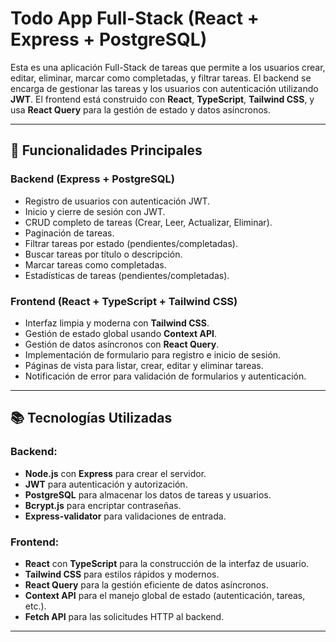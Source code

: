 # **Todo App Full-Stack (React + Express + PostgreSQL)**

Esta es una aplicación Full-Stack de tareas que permite a los usuarios crear, editar, eliminar, marcar como completadas, y filtrar tareas. El backend se encarga de gestionar las tareas y los usuarios con autenticación utilizando **JWT**. El frontend está construido con **React**, **TypeScript**, **Tailwind CSS**, y usa **React Query** para la gestión de estado y datos asíncronos.

---

## **🚀 Funcionalidades Principales**

### **Backend (Express + PostgreSQL)**
- Registro de usuarios con autenticación JWT.
- Inicio y cierre de sesión con JWT.
- CRUD completo de tareas (Crear, Leer, Actualizar, Eliminar).
- Paginación de tareas.
- Filtrar tareas por estado (pendientes/completadas).
- Buscar tareas por título o descripción.
- Marcar tareas como completadas.
- Estadísticas de tareas (pendientes/completadas).

### **Frontend (React + TypeScript + Tailwind CSS)**
- Interfaz limpia y moderna con **Tailwind CSS**.
- Gestión de estado global usando **Context API**.
- Gestión de datos asíncronos con **React Query**.
- Implementación de formulario para registro e inicio de sesión.
- Páginas de vista para listar, crear, editar y eliminar tareas.
- Notificación de error para validación de formularios y autenticación.

---

## **📚 Tecnologías Utilizadas**

### **Backend:**
- **Node.js** con **Express** para crear el servidor.
- **JWT** para autenticación y autorización.
- **PostgreSQL** para almacenar los datos de tareas y usuarios.
- **Bcrypt.js** para encriptar contraseñas.
- **Express-validator** para validaciones de entrada.

### **Frontend:**
- **React** con **TypeScript** para la construcción de la interfaz de usuario.
- **Tailwind CSS** para estilos rápidos y modernos.
- **React Query** para la gestión eficiente de datos asíncronos.
- **Context API** para el manejo global de estado (autenticación, tareas, etc.).
- **Fetch API** para las solicitudes HTTP al backend.

---
